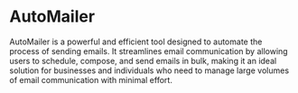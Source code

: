 # AutoMailer
AutoMailer is a powerful and efficient tool designed to automate the process of sending emails. It streamlines email communication by allowing users to schedule, compose, and send emails in bulk, making it an ideal solution for businesses and individuals who need to manage large volumes of email communication with minimal effort.

